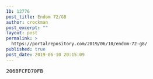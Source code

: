 ```yaml
---
ID: 12776
post_title: Endom 72/G8
author: crockman
post_excerpt: ""
layout: post
permalink: >
  https://portalrepository.com/2019/06/10/endom-72-g8/
published: true
post_date: 2019-06-10 20:15:09
---
```

<pre>206BFCFD70FB</pre>